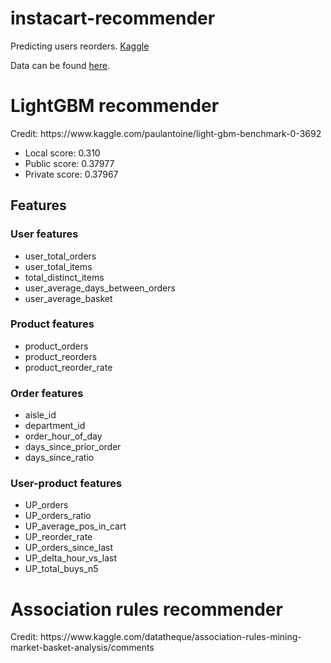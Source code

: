 # instacart-recommender
Predicting users reorders.
<a href="https://www.kaggle.com/c/instacart-market-basket-analysis">Kaggle</a>

Data can be found <a href="https://www.kaggle.com/c/instacart-market-basket-analysis/data">here</a>.


<h1>LightGBM recommender</h1>
Credit: https://www.kaggle.com/paulantoine/light-gbm-benchmark-0-3692
<ul>
    <li> Local score: 0.310</li>
    <li> Public score: 0.37977</li>
    <li> Private score: 0.37967</li>
</ul>
<h2>Features</h2>
<h3>User features</h3>
<ul>
    <li>user_total_orders</li>
    <li>user_total_items</li>
    <li>total_distinct_items</li>
    <li>user_average_days_between_orders</li>
    <li>user_average_basket</li>
</ul>

<h3>Product features</h3>
<ul>
    <li>product_orders</li>
    <li>product_reorders</li>
    <li>product_reorder_rate</li>
</ul>

<h3>Order features</h3>
<ul>
    <li>aisle_id</li>
    <li>department_id</li>
    <li>order_hour_of_day</li>
    <li>days_since_prior_order</li>
    <li>days_since_ratio</li>
</ul>

<h3>User-product features</h3>
<ul>
    <li>UP_orders</li>
    <li>UP_orders_ratio</li>
    <li>UP_average_pos_in_cart</li>
    <li>UP_reorder_rate</li>
    <li>UP_orders_since_last</li>
    <li>UP_delta_hour_vs_last</li>
    <li>UP_total_buys_n5</li>
</ul>

<h1>Association rules recommender</h1>
Credit: https://www.kaggle.com/datatheque/association-rules-mining-market-basket-analysis/comments

